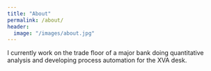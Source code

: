 ```yaml
---
title: "About"
permalink: /about/
header:
  image: "/images/about.jpg"
---
```


I currently work on the trade floor of a major bank doing quantitative analysis and developing process automation for the XVA desk. 